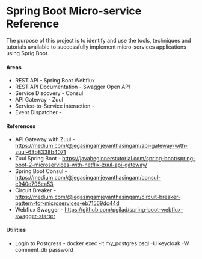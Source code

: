 # Spring Boot Micro-service Reference 
The purpose of this project is to identify and use the tools, techniques and tutorials available to successfully implement micro-services applications using Sprig Boot.

#### Areas
* REST API - Spring Boot Webflux
* REST API Documentation - Swagger Open API
* Service Discovery - Consul
* API Gateway - Zuul
* Service-to-Service interaction -
* Event Dispatcher - 

#### References
* API Gateway with Zuul - https://medium.com/@jegasingamjeyanthasingam/api-gateway-with-zuul-63b8338b4071
* Zuul Spring Boot - https://javabeginnerstutorial.com/spring-boot/spring-boot-2-microservices-with-netflix-zuul-api-gateway/
* Spring Boot Consul - https://medium.com/@jegasingamjeyanthasingam/consul-e940e796ea53
* Circuit Breaker - https://medium.com/@jegasingamjeyanthasingam/circuit-breaker-pattern-for-microservices-eb71569dc44d
* Webflux Swagger - https://github.com/pgilad/spring-boot-webflux-swagger-starter

#### Utilities
* Login to Postgress - docker exec -it my_postgres psql -U keycloak -W comment_db password
